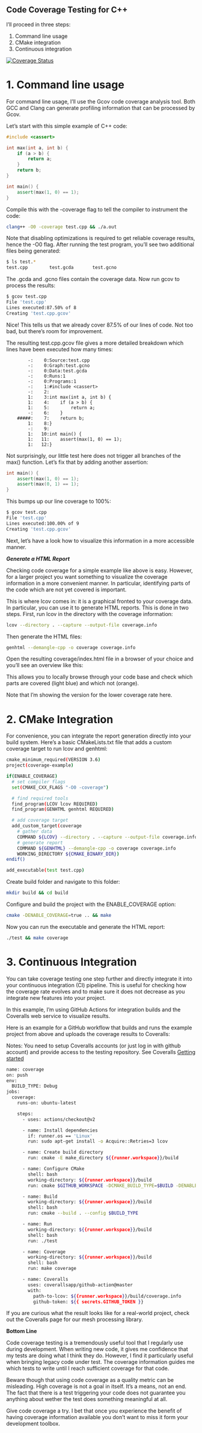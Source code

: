 Code Coverage Testing for C++
-----

I’ll proceed in three steps:

1. Command line usage
2. CMake integration
3. Continuous integration

[![Coverage Status](https://coveralls.io/repos/github/KhoiVuKha/cppUnitTest/badge.svg?branch=main)](https://coveralls.io/github/KhoiVuKha/cppUnitTest?branch=main)

# 1. Command line usage

For command line usage, I’ll use the Gcov code coverage analysis tool. Both GCC and Clang can generate profiling information that can be processed by Gcov.

Let’s start with this simple example of C++ code:

```cpp
#include <cassert>

int max(int a, int b) {
    if (a > b) {
        return a;
    }
    return b;
}

int main() {
    assert(max(1, 0) == 1);
}
```

Compile this with the -coverage flag to tell the compiler to instrument the code:

```bash
clang++ -O0 -coverage test.cpp && ./a.out
```

Note that disabling optimizations is required to get reliable coverage results, hence the -O0 flag. After running the test program, you’ll see two additional files being generated:

```bash
$ ls test.*
test.cpp        test.gcda       test.gcno
```

The .gcda and .gcno files contain the coverage data. Now run gcov to process the results:

```bash
$ gcov test.cpp
File 'test.cpp'
Lines executed:87.50% of 8
Creating 'test.cpp.gcov'
```

Nice! This tells us that we already cover 87.5% of our lines of code. Not too bad, but there’s room for improvement.

The resulting test.cpp.gcov file gives a more detailed breakdown which lines have been executed how many times:

```
        -:    0:Source:test.cpp
        -:    0:Graph:test.gcno
        -:    0:Data:test.gcda
        -:    0:Runs:1
        -:    0:Programs:1
        -:    1:#include <cassert>
        -:    2:
        1:    3:int max(int a, int b) {
        1:    4:    if (a > b) {
        1:    5:        return a;
        -:    6:    }
    #####:    7:    return b;
        1:    8:}
        -:    9:
        1:   10:int main() {
        1:   11:    assert(max(1, 0) == 1);
        1:   12:}
```

Not surprisingly, our little test here does not trigger all branches of the max() function. Let’s fix that by adding another assertion:

```cpp
int main() {
    assert(max(1, 0) == 1);
    assert(max(0, 1) == 1);
}
```

This bumps up our line coverage to 100%:

```bash
$ gcov test.cpp
File 'test.cpp'
Lines executed:100.00% of 9
Creating 'test.cpp.gcov'
```

Next, let’s have a look how to visualize this information in a more accessible manner.

***Generate a HTML Report***

Checking code coverage for a simple example like above is easy. However, for a larger project you want something to visualize the coverage information in a more convenient manner. In particular, identifying parts of the code which are not yet covered is important.

This is where lcov comes in: it is a graphical fronted to your coverage data. In particular, you can use it to generate HTML reports. This is done in two steps. First, run lcov in the directory with the coverage information:

```bash
lcov --directory . --capture --output-file coverage.info
```

Then generate the HTML files:

```bash
genhtml --demangle-cpp -o coverage coverage.info
```

Open the resulting coverage/index.html file in a browser of your choice and you’ll see an overview like this:

This allows you to locally browse through your code base and check which parts are covered (light blue) and which not (orange).

Note that I’m showing the version for the lower coverage rate here.


# 2. CMake Integration

For convenience, you can integrate the report generation directly into your build system. Here’s a basic CMakeLists.txt file that adds a custom coverage target to run lcov and genhtml:

```bash
cmake_minimum_required(VERSION 3.6)
project(coverage-example)

if(ENABLE_COVERAGE)
  # set compiler flags
  set(CMAKE_CXX_FLAGS "-O0 -coverage")

  # find required tools
  find_program(LCOV lcov REQUIRED)
  find_program(GENHTML genhtml REQUIRED)

  # add coverage target
  add_custom_target(coverage
    # gather data
    COMMAND ${LCOV} --directory . --capture --output-file coverage.info
    # generate report
    COMMAND ${GENHTML} --demangle-cpp -o coverage coverage.info
    WORKING_DIRECTORY ${CMAKE_BINARY_DIR})
endif()

add_executable(test test.cpp)
```

Create build folder and navigate to this folder:

```bash
mkdir build && cd build
```

Configure and build the project with the ENABLE_COVERAGE option:

```bash
cmake -DENABLE_COVERAGE=true .. && make
```

Now you can run the executable and generate the HTML report:

```bash
./test && make coverage
```

# 3. Continuous Integration

You can take coverage testing one step further and directly integrate it into your continuous integration (CI) pipeline. This is useful for checking how the coverage rate evolves and to make sure it does not decrease as you integrate new features into your project.

In this example, I’m using GitHub Actions for integration builds and the Coveralls web service to visualize results.

Here is an example for a GitHub workflow that builds and runs the example project from above and uploads the coverage results to Coveralls:

Notes: You need to setup Coveralls accounts (or just log in with github account) and provide access to the testing repository. See Coveralls [Getting started](https://docs.coveralls.io/)

```bash
name: coverage
on: push
env:
  BUILD_TYPE: Debug
jobs:
  coverage:
    runs-on: ubuntu-latest

    steps:
      - uses: actions/checkout@v2

      - name: Install dependencies
        if: runner.os == 'Linux'
        run: sudo apt-get install -o Acquire::Retries=3 lcov

      - name: Create build directory
        run: cmake -E make_directory ${{runner.workspace}}/build

      - name: Configure CMake
        shell: bash
        working-directory: ${{runner.workspace}}/build
        run: cmake $GITHUB_WORKSPACE -DCMAKE_BUILD_TYPE=$BUILD -DENABLE_COVERAGE=true

      - name: Build
        working-directory: ${{runner.workspace}}/build
        shell: bash
        run: cmake --build . --config $BUILD_TYPE

      - name: Run
        working-directory: ${{runner.workspace}}/build
        shell: bash
        run: ./test

      - name: Coverage
        working-directory: ${{runner.workspace}}/build
        shell: bash
        run: make coverage

      - name: Coveralls
        uses: coverallsapp/github-action@master
        with:
          path-to-lcov: ${{runner.workspace}}/build/coverage.info
          github-token: ${{ secrets.GITHUB_TOKEN }}
```

If you are curious what the result looks like for a real-world project, check out the Coveralls page for our mesh processing library.


**Bottom Line**

Code coverage testing is a tremendously useful tool that I regularly use during development. When writing new code, it gives me confidence that my tests are doing what I think they do. However, I find it particularly useful when bringing legacy code under test. The coverage information guides me which tests to write until I reach sufficient coverage for that code.

Beware though that using code coverage as a quality metric can be misleading. High coverage is not a goal in itself. It’s a means, not an end. The fact that there is a test triggering your code does not guarantee you anything about wether the test does something meaningful at all.

Give code coverage a try. I bet that once you experience the benefit of having coverage information available you don’t want to miss it form your development toolbox.
